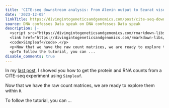 ```yaml
---
title: 'CITE-seq downstream analysis: From Alevin output to Seurat visualization'
date: '2023-12-05'
linkTitle: https://divingintogeneticsandgenomics.com/post/cite-seq-downstream-analysis-from-alevin-output-to-seurat-visualization/
source: DNA confesses Data speak on DNA confesses Data speak
description: |-
  <script src="https://divingintogeneticsandgenomics.com/rmarkdown-libs/header-attrs/header-attrs.js"></script>
  <link href="https://divingintogeneticsandgenomics.com/rmarkdown-libs/vembedr/css/vembedr.css" rel="stylesheet" /> <p>In my <a href="https://divingintogeneticsandgenomics.com/post/how-to-use-salmon-alevin-to-preprocess-cite-seq-data/">last post</a>, I showed you how to get the protein and RNA counts from a CITE-seq experiment using
  <code>Simpleaf</code>.</p>
  <p>Now that we have the raw count matrices, we are ready to explore them within <code>R</code>.</p>
  <p>To follow the tutorial, you can ...
disable_comments: true
---
```

<script src="https://divingintogeneticsandgenomics.com/rmarkdown-libs/header-attrs/header-attrs.js"></script>
<link href="https://divingintogeneticsandgenomics.com/rmarkdown-libs/vembedr/css/vembedr.css" rel="stylesheet" /> <p>In my <a href="https://divingintogeneticsandgenomics.com/post/how-to-use-salmon-alevin-to-preprocess-cite-seq-data/">last post</a>, I showed you how to get the protein and RNA counts from a CITE-seq experiment using
<code>Simpleaf</code>.</p>
<p>Now that we have the raw count matrices, we are ready to explore them within <code>R</code>.</p>
<p>To follow the tutorial, you can ...